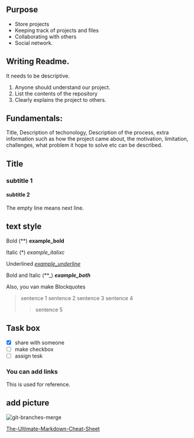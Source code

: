 
## Purpose 

* Store projects
* Keeping track of projects and files 
* Collaborating with others 
* Social network.


## Writing Readme. 
It needs to be descriptive. 
1. Anyone should understand our project.
2. List the contents of the repository
3. Clearly explains the project to others. 

 
## Fundamentals:
Title, 
Description of techonology,
Description of the process, 
extra information such as how the project came about, the motivation, limitation, challenges, what problem it hope to solve etc can be described. 



## Title 
### subtitle 1
#### subtitle 2 
The empty line means next line. 

## text style 
Bold (**) 
**example_bold**

Italic (*)
*example_italixc*

Underlined
<ins>_example_underline_</ins>

Bold and Italic (**_)
**_example_both_**

Also, you van make Blockquotes

> sentence 1
> sentence 2
> sentence 3
> sentence 4
>> sentence 5
>>

## Task box 
- [x] share with someone
- [ ] make checkbox 
- [ ] assign tesk 

### You can add links 
This is used for reference. 

## add picture 
![git-branches-merge](https://github.com/DayeaPark/discussion-10/assets/99752377/37ad77f8-fea4-4932-9b74-1143c4cd2eb3)


[The-Ultimate-Markdown-Cheat-Sheet](https://github.com/lifeparticle/Markdown-Cheatsheet)
